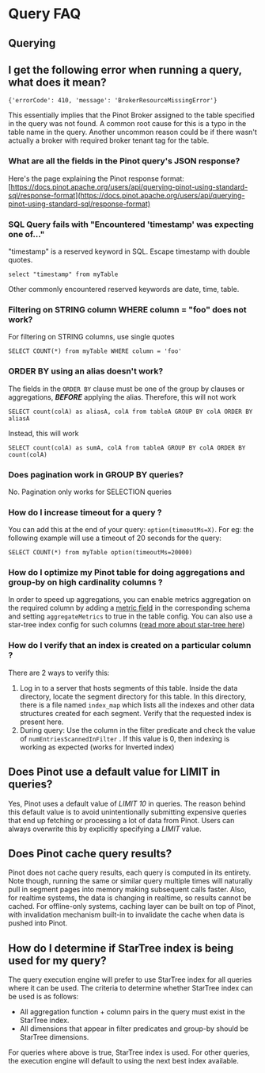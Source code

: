 # Query FAQ

## Querying

## I get the following error when running a query, what does it mean?

```text
{'errorCode': 410, 'message': 'BrokerResourceMissingError'}
```

This essentially implies that the Pinot Broker assigned to the table specified in the query was not found. A common root cause for this is a typo in the table name in the query. Another uncommon reason could be if there wasn't actually a broker with required broker tenant tag for the table.

### What are all the fields in the Pinot query's JSON response?

Here's the page explaining the Pinot response format: [https://docs.pinot.apache.org/users/api/querying-pinot-using-standard-sql/response-format](https://docs.pinot.apache.org/users/api/querying-pinot-using-standard-sql/response-format)

### SQL Query fails with "Encountered 'timestamp' was expecting one of..."

"timestamp" is a reserved keyword in SQL. Escape timestamp with double quotes. 

```text
select "timestamp" from myTable
```

Other commonly encountered reserved keywords are date, time, table.

### Filtering on STRING column WHERE column = "foo" does not work?

For filtering on STRING columns, use single quotes

```text
SELECT COUNT(*) from myTable WHERE column = 'foo'
```

### ORDER BY using an alias doesn't work?

The fields in the `ORDER BY` clause must be one of the group by clauses or aggregations, _**BEFORE**_ applying the alias. Therefore, this will not work

```text
SELECT count(colA) as aliasA, colA from tableA GROUP BY colA ORDER BY aliasA
```

Instead, this will work

```text
SELECT count(colA) as sumA, colA from tableA GROUP BY colA ORDER BY count(colA)
```

### Does pagination work in GROUP BY queries?

No. Pagination only works for SELECTION queries

### How do I increase timeout for a query ?

You can add this at the end of your query: `option(timeoutMs=X)`. For eg: the following example will use a timeout of 20 seconds for the query:

```text
SELECT COUNT(*) from myTable option(timeoutMs=20000)
```

### How do I optimize my Pinot table for doing aggregations and group-by on high cardinality columns ?

In order to speed up aggregations, you can enable metrics aggregation on the required column by adding a [metric field](https://docs.pinot.apache.org/configuration-reference/schema#metricfieldspecs) in the corresponding schema and setting `aggregateMetrics` to true in the table config. You can also use a star-tree index config for such columns \([read more about star-tree here](https://docs.pinot.apache.org/basics/indexing/star-tree-index)\)  

### How do I verify that an index is created on a particular column ?

There are 2 ways to verify this:

1. Log in to a server that hosts segments of this table. Inside the data directory, locate the segment directory for this table. In this directory, there is a file named `index_map` which lists all the indexes and other data structures created for each segment. Verify that the requested index is present here.
2. During query: Use the column in the filter predicate and check the value of `numEntriesScannedInFilter` . If this value is 0, then indexing is working as expected \(works for Inverted index\)

## Does Pinot use a default value for LIMIT in queries?

Yes, Pinot uses a default value of _LIMIT 10_ in queries. The reason behind this default value is to avoid unintentionally submitting expensive queries that end up fetching or processing a lot of data from Pinot. Users can always overwrite this by explicitly specifying a _LIMIT_ value. 

## Does Pinot cache query results?

Pinot does not cache query results, each query is computed in its entirety. Note though, running the same or similar query multiple times will naturally pull in segment pages into memory making subsequent calls faster. Also, for realtime systems, the data is changing in realtime, so results cannot be cached. For offline-only systems, caching layer can be built on top of Pinot, with invalidation mechanism built-in to invalidate the cache when data is pushed into Pinot.

## How do I determine if StarTree index is being used for my query?

The query execution engine will prefer to use StarTree index for all queries where it can be used. The criteria to determine whether StarTree index can be used is as follows:

* All aggregation function + column pairs in the query must exist in the StarTree index.
* All dimensions that appear in filter predicates and group-by should be StarTree dimensions.

For queries where above is true, StarTree index is used. For other queries, the execution engine will default to using the next best index available. 



